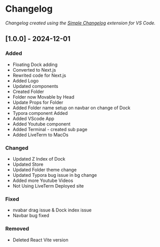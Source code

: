# Changelog

*Changelog created using the [Simple Changelog](https://marketplace.visualstudio.com/items?itemName=tobiaswaelde.vscode-simple-changelog) extension for VS Code.*

## [1.0.0] - 2024-12-01
### Added
- Floating Dock adding
- Converted to Next.js
- Rewrited code for Next.js
- Added Logo
- Updated components
- Created Folder
- Folder now Movable by Head
- Update Props for Folder
- Added Folder name setup on navbar on change of Dock
- Typora component Added
- Added VScode App
- Added Youtube component
- Added Terminal - created sub page
- Added LiveTerm to MacOs

### Changed
- Updated Z Index of Dock
- Updated Store
- Updated Folder theme change
- Updated Typora bug issue in bg change
- Added more Youtube Videos
- Not Using LiveTerm Deployed site

### Fixed
- nvabar drag issue & Dock index issue
- Navbar bug fixed

### Removed
- Deleted React Vite version